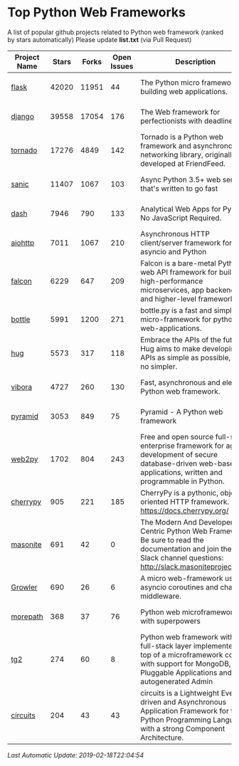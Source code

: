 # Top Python Web Frameworks
A list of popular github projects related to Python web framework (ranked by stars automatically)
Please update **list.txt** (via Pull Request)

| Project Name | Stars | Forks | Open Issues | Description | Last Commit |
| ------------ | ----- | ----- | ----------- | ----------- | ----------- |
| [flask](https://github.com/pallets/flask) | 42020 | 11951 | 44 | The Python micro framework for building web applications. | 2019-01-25 13:56:54 |
| [django](https://github.com/django/django) | 39558 | 17054 | 176 | The Web framework for perfectionists with deadlines. | 2019-02-16 06:56:28 |
| [tornado](https://github.com/tornadoweb/tornado) | 17276 | 4849 | 142 | Tornado is a Python web framework and asynchronous networking library, originally developed at FriendFeed. | 2019-02-10 23:08:24 |
| [sanic](https://github.com/huge-success/sanic) | 11407 | 1067 | 103 | Async Python 3.5+ web server that's written to go fast | 2019-02-16 00:43:38 |
| [dash](https://github.com/plotly/dash) | 7946 | 790 | 133 | Analytical Web Apps for Python. No JavaScript Required. | 2019-02-15 00:10:18 |
| [aiohttp](https://github.com/aio-libs/aiohttp) | 7011 | 1067 | 210 | Asynchronous HTTP client/server framework for asyncio and Python | 2019-02-17 21:35:42 |
| [falcon](https://github.com/falconry/falcon) | 6229 | 647 | 209 | Falcon is a bare-metal Python web API framework for building high-performance microservices, app backends, and higher-level frameworks. | 2019-02-17 16:11:38 |
| [bottle](https://github.com/bottlepy/bottle) | 5991 | 1200 | 271 | bottle.py is a fast and simple micro-framework for python web-applications. | 2019-01-31 13:24:17 |
| [hug](https://github.com/timothycrosley/hug) | 5573 | 317 | 118 | Embrace the APIs of the future. Hug aims to make developing APIs as simple as possible, but no simpler. | 2019-02-17 04:05:43 |
| [vibora](https://github.com/vibora-io/vibora) | 4727 | 260 | 130 | Fast, asynchronous and elegant Python web framework. | 2019-02-11 10:54:12 |
| [pyramid](https://github.com/Pylons/pyramid) | 3053 | 849 | 75 | Pyramid - A Python web framework | 2019-01-30 06:41:55 |
| [web2py](https://github.com/web2py/web2py) | 1702 | 804 | 243 | Free and open source full-stack enterprise framework for agile development of secure database-driven web-based applications, written and programmable in Python. | 2019-02-18 01:20:38 |
| [cherrypy](https://github.com/cherrypy/cherrypy) | 905 | 221 | 185 | CherryPy is a pythonic, object-oriented HTTP framework.      https://docs.cherrypy.org/ | 2019-02-12 13:17:28 |
| [masonite](https://github.com/MasoniteFramework/masonite) | 691 | 42 | 0 | The Modern And Developer Centric Python Web Framework. Be sure to read the documentation and join the Slack channel questions: http://slack.masoniteproject.com | 2019-02-06 14:22:56 |
| [Growler](https://github.com/pyGrowler/Growler) | 690 | 26 | 6 | A micro web-framework using asyncio coroutines and chained middleware. | 2017-03-12 02:39:16 |
| [morepath](https://github.com/morepath/morepath) | 368 | 37 | 76 | Python web microframework with superpowers | 2019-01-22 14:10:27 |
| [tg2](https://github.com/TurboGears/tg2) | 274 | 60 | 8 | Python web framework with full-stack layer implemented on top of a microframework core with support for MongoDB, Pluggable Applications and autogenerated Admin | 2019-02-13 22:07:54 |
| [circuits](https://github.com/circuits/circuits) | 204 | 43 | 43 | circuits is a Lightweight Event driven and Asynchronous Application Framework for the Python Programming Language with a strong Component Architecture. | 2019-01-25 08:28:22 |

*Last Automatic Update: 2019-02-18T22:04:54*